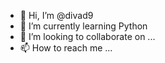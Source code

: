- 👋 Hi, I’m @divad9
- 🌱 I’m currently learning Python
- 💞️ I’m looking to collaborate on ...
- 📫 How to reach me ...

<!---
divad9/divad9 is a ✨ special ✨ repository because its `README.md` (this file) appears on your GitHub profile.
You can click the Preview link to take a look at your changes.
--->
